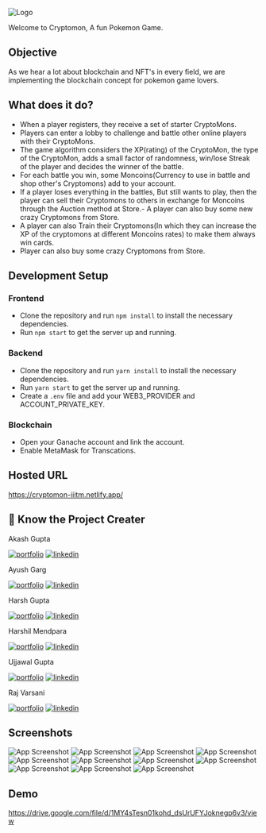 ![Logo](https://res.cloudinary.com/connect-x/image/upload/v1645082778/CryptomonLogo_da9mc3.png)

Welcome to Cryptomon, A fun Pokemon Game.

## Objective

As we hear a lot about blockchain and NFT's in every field, we are implementing the blockchain concept for pokemon game lovers.

## What does it do?

- When a player registers, they receive a set of starter CryptoMons.
- Players can enter a lobby to challenge and battle other online players with their CryptoMons.
- The game algorithm considers the XP(rating) of the CryptoMon, the type of the CryptoMon, adds a small factor of randomness, win/lose Streak of the player and decides the winner of the battle.
- For each battle you win, some Moncoins(Currency to use in battle and shop other's Cryptomons) add to your account.
- If a player loses everything in the battles, But still wants to play, then the player can sell their Cryptomons to others in exchange for Moncoins through the Auction method at Store.- A player can also buy some new crazy Cryptomons from Store.
- A player can also Train their Cryptomons(In which they can increase the XP of the cryptomons at different Moncoins rates) to make them always win cards.
- Player can also buy some crazy Cryptomons from Store.

## Development Setup

### Frontend

- Clone the repository and run `npm install` to install the necessary dependencies.
- Run `npm start` to get the server up and running.

### Backend

- Clone the repository and run `yarn install` to install the necessary dependencies.
- Run `yarn start` to get the server up and running.
- Create a `.env` file and add your WEB3_PROVIDER and ACCOUNT_PRIVATE_KEY.

### Blockchain

- Open your Ganache account and link the account.
- Enable MetaMask for Transcations.

## Hosted URL

https://cryptomon-iiitm.netlify.app/

## 🔗 Know the Project Creater

Akash Gupta

[![portfolio](https://img.shields.io/badge/github_portfolio-000?style=for-the-badge&logo=ko-fi&logoColor=white)](https://github.com/akashgupta1909)
[![linkedin](https://img.shields.io/badge/linkedin-0A66C2?style=for-the-badge&logo=linkedin&logoColor=white)](https://www.linkedin.com/in/akash-gupta-1909/)

Ayush Garg

[![portfolio](https://img.shields.io/badge/github_portfolio-000?style=for-the-badge&logo=ko-fi&logoColor=white)](https://github.com/Ayush-019)
[![linkedin](https://img.shields.io/badge/linkedin-0A66C2?style=for-the-badge&logo=linkedin&logoColor=white)](https://www.linkedin.com/in/ayush-garg-4ba2b1206/)

Harsh Gupta

[![portfolio](https://img.shields.io/badge/github_portfolio-000?style=for-the-badge&logo=ko-fi&logoColor=white)](https://github.com/harshgupta1249)
[![linkedin](https://img.shields.io/badge/linkedin-0A66C2?style=for-the-badge&logo=linkedin&logoColor=white)](https://www.linkedin.com/in/harsh-gupta-72b32120a/)

Harshil Mendpara

[![portfolio](https://img.shields.io/badge/github_portfolio-000?style=for-the-badge&logo=ko-fi&logoColor=white)](https://github.com/HarshilMendpara)
[![linkedin](https://img.shields.io/badge/linkedin-0A66C2?style=for-the-badge&logo=linkedin&logoColor=white)](https://www.linkedin.com/in/harshil-mendpara/)

Ujjawal Gupta

[![portfolio](https://img.shields.io/badge/github_portfolio-000?style=for-the-badge&logo=ko-fi&logoColor=white)](https://github.com/UjjawalGupta30)
[![linkedin](https://img.shields.io/badge/linkedin-0A66C2?style=for-the-badge&logo=linkedin&logoColor=white)](https://www.linkedin.com/in/ujjawalgupta30/)

Raj Varsani

[![portfolio](https://img.shields.io/badge/github_portfolio-000?style=for-the-badge&logo=ko-fi&logoColor=white)](https://github.com/RajVarsani)
[![linkedin](https://img.shields.io/badge/linkedin-0A66C2?style=for-the-badge&logo=linkedin&logoColor=white)](https://www.linkedin.com/in/varsani-raj/)

## Screenshots

![App Screenshot](https://github.com/Cryptomon-WinterProject/frontend/blob/main/src/Assets/ReadMeAssets/Asset1.png)
![App Screenshot](https://github.com/Cryptomon-WinterProject/frontend/blob/main/src/Assets/ReadMeAssets/Asset2.png)
![App Screenshot](https://github.com/Cryptomon-WinterProject/frontend/blob/main/src/Assets/ReadMeAssets/Asset3.png)
![App Screenshot](https://github.com/Cryptomon-WinterProject/frontend/blob/main/src/Assets/ReadMeAssets/Asset4.png)
![App Screenshot](https://github.com/Cryptomon-WinterProject/frontend/blob/main/src/Assets/ReadMeAssets/Asset5.png)
![App Screenshot](https://github.com/Cryptomon-WinterProject/frontend/blob/main/src/Assets/ReadMeAssets/Asset6.png)
![App Screenshot](https://github.com/Cryptomon-WinterProject/frontend/blob/main/src/Assets/ReadMeAssets/Asset7.png)
![App Screenshot](https://github.com/Cryptomon-WinterProject/frontend/blob/main/src/Assets/ReadMeAssets/Asset8.png)
![App Screenshot](https://github.com/Cryptomon-WinterProject/frontend/blob/main/src/Assets/ReadMeAssets/Asset9.png)
![App Screenshot](https://github.com/Cryptomon-WinterProject/frontend/blob/main/src/Assets/ReadMeAssets/Asset10.png)
![App Screenshot](https://github.com/Cryptomon-WinterProject/frontend/blob/main/src/Assets/ReadMeAssets/Asset11.png)

## Demo

https://drive.google.com/file/d/1MY4sTesn01kohd_dsUrUFYJoknegp6v3/view
